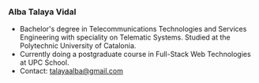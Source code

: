 ### Alba Talaya Vidal

- Bachelor's degree in Telecommunications Technologies and Services Engineering with speciality on Telematic Systems. Studied at the Polytechnic University of Catalonia.
- Currently doing a postgraduate course in Full-Stack Web Technologies at UPC School.
- Contact: talayaalba@gmail.com
